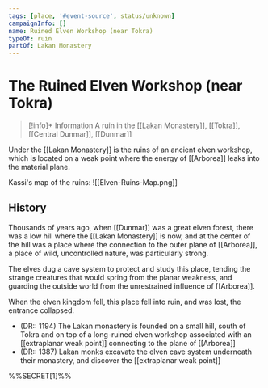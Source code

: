 ```yaml
---
tags: [place, '#event-source', status/unknown]
campaignInfo: []
name: Ruined Elven Workshop (near Tokra)
typeOf: ruin
partOf: Lakan Monastery
---
```

# The Ruined Elven Workshop (near Tokra)
>[!info]+ Information
> A  ruin in the [[Lakan Monastery]], [[Tokra]], [[Central Dunmar]], [[Dunmar]]

Under the [[Lakan Monastery]] is the ruins of an ancient elven workshop, which is located on a weak point where the energy of [[Arborea]] leaks into the material plane. 

Kassi's map of the ruins:
![[Elven-Ruins-Map.png]]

## History
Thousands of years ago, when [[Dunmar]] was a great elven forest, there was a low hill where the [[Lakan Monastery]] is now, and at the center of the hill was a place where the connection to the outer plane of [[Arborea]], a place of wild, uncontrolled nature, was particularly strong.

The elves dug a cave system to protect and study this place, tending the strange creatures that would spring from the planar weakness, and guarding the outside world from the unrestrained influence of [[Arborea]].

When the elven kingdom fell, this place fell into ruin, and was lost, the entrance collapsed.

- (DR:: 1194) The Lakan monastery is founded on a small hill, south of Tokra and on top of a long-ruined elven workshop associated with an [[extraplanar weak point]] connecting to the plane of [[Arborea]]
- (DR:: 1387) Lakan monks excavate the elven cave system underneath their monastery, and discover the [[extraplanar weak point]]



%%SECRET[1]%%



